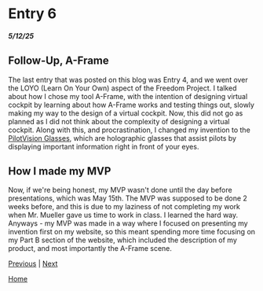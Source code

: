 # Entry 6
##### 5/12/25

## Follow-Up, A-Frame

The last entry that was posted on this blog was Entry 4, and we went over the LOYO (Learn On Your Own) aspect of the Freedom Project. I talked about how I chose my tool A-Frame, with the intention of designing virtual cockpit by learning about how A-Frame works and testing things out, slowly making my way to the design of a virtual cockpit. Now, this did not go as planned as I did not think about the complexity of designing a virtual cockpit. Along with this, and procrastination, I changed my invention to the [PilotVision Glasses](lucah8212.github.io/sep10-freedom-project), which are holographic glasses that assist pilots by displaying important information right in front of your eyes. 

## How I made my MVP

Now, if we're being honest, my MVP wasn't done until the day before presentations, which was May 15th. The MVP was supposed to be done 2 weeks before, and this is due to my laziness of not completing my work when Mr. Mueller gave us time to work in class. I learned the hard way. Anyways - my MVP was made in a way where I focused on presenting my invention first on my website, so this meant spending more time focusing on my Part B section of the website, which included the description of my product, and most importantly the A-Frame scene. 

[Previous](entry05.md) | [Next](entry07.md)

[Home](../README.md)
